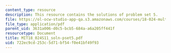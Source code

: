 ```yaml
---
content_type: resource
description: This resource contains the solutions of problem set 5.
file: https://ol-ocw-studio-app-qa.s3.amazonaws.com/courses/18-024-multivariable-calculus-with-theory-spring-2011/722ec9cd253c5d71bf54f0e41bf49f93_MIT18_024S11_soln-pset5.pdf
file_type: application/pdf
parent_uid: 3631a006-d0c5-bcb5-684a-a6a205ff441f
resourcetype: Document
title: MIT18_024S11_soln-pset5.pdf
uid: 722ec9cd-253c-5d71-bf54-f0e41bf49f93
---
```

